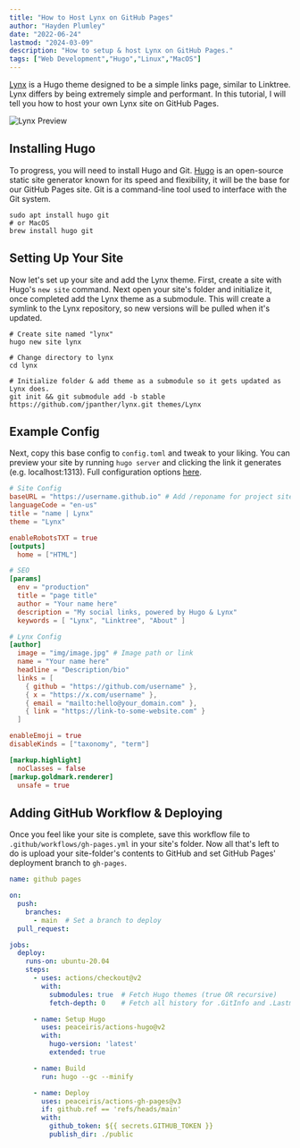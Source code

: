 ```yaml
---
title: "How to Host Lynx on GitHub Pages"
author: "Hayden Plumley"
date: "2022-06-24"
lastmod: "2024-03-09"
description: "How to setup & host Lynx on GitHub Pages."
tags: ["Web Development","Hugo","Linux","MacOS"]
---
```


[Lynx](https://github.com/jpanther/lynx) is a Hugo theme designed to be a simple links page, similar to Linktree. Lynx differs by being extremely simple and performant. In this tutorial, I will tell you how to host your own Lynx site on GitHub Pages.

![Lynx Preview](../../images/lynx.webp)

## Installing Hugo
To progress, you will need to install Hugo and Git. [Hugo](https://gohugo.io) is an open-source static site generator known for its speed and flexibility, it will be the base for our GitHub Pages site. Git is a command-line tool used to interface with the Git system.

``` shell
sudo apt install hugo git
# or MacOS
brew install hugo git
```

## Setting Up Your Site
Now let's set up your site and add the Lynx theme. First, create a site with Hugo's `new site` command. Next open your site's folder and initialize it, once completed add the Lynx theme as a submodule. This will create a symlink to the Lynx repository, so new versions will be pulled when it's updated.

``` shell
# Create site named "lynx"
hugo new site lynx

# Change directory to lynx
cd lynx

# Initialize folder & add theme as a submodule so it gets updated as Lynx does.
git init && git submodule add -b stable https://github.com/jpanther/lynx.git themes/Lynx
```

## Example Config
Next, copy this base config to `config.toml` and tweak to your liking. You can preview your site by running `hugo server` and clicking the link it generates (e.g. localhost:1313). Full configuration options [here](https://github.com/jpanther/lynx/blob/stable/config.toml).

``` toml
# Site Config
baseURL = "https://username.github.io" # Add /reponame for project site
languageCode = "en-us"
title = "name | Lynx"
theme = "Lynx"

enableRobotsTXT = true
[outputs]
  home = ["HTML"]

# SEO
[params]
  env = "production"
  title = "page title"
  author = "Your name here"
  description = "My social links, powered by Hugo & Lynx"
  keywords = [ "Lynx", "Linktree", "About" ]

# Lynx Config
[author]
  image = "img/image.jpg" # Image path or link
  name = "Your name here"
  headline = "Description/bio"
  links = [
    { github = "https://github.com/username" },
    { x = "https://x.com/username" },
    { email = "mailto:hello@your_domain.com" },
    { link = "https://link-to-some-website.com" }
  ]

enableEmoji = true
disableKinds = ["taxonomy", "term"]

[markup.highlight]
  noClasses = false
[markup.goldmark.renderer]
  unsafe = true
```

## Adding GitHub Workflow & Deploying
Once you feel like your site is complete, save this workflow file to `.github/workflows/gh-pages.yml` in your site's folder. Now all that's left to do is upload your site-folder's contents to GitHub and set GitHub Pages' deployment branch to `gh-pages`.

``` yaml
name: github pages

on:
  push:
    branches:
      - main  # Set a branch to deploy
  pull_request:

jobs:
  deploy:
    runs-on: ubuntu-20.04
    steps:
      - uses: actions/checkout@v2
        with:
          submodules: true  # Fetch Hugo themes (true OR recursive)
          fetch-depth: 0    # Fetch all history for .GitInfo and .Lastmod

      - name: Setup Hugo
        uses: peaceiris/actions-hugo@v2
        with:
          hugo-version: 'latest'
          extended: true

      - name: Build
        run: hugo --gc --minify

      - name: Deploy
        uses: peaceiris/actions-gh-pages@v3
        if: github.ref == 'refs/heads/main'
        with:
          github_token: ${{ secrets.GITHUB_TOKEN }}
          publish_dir: ./public
```
